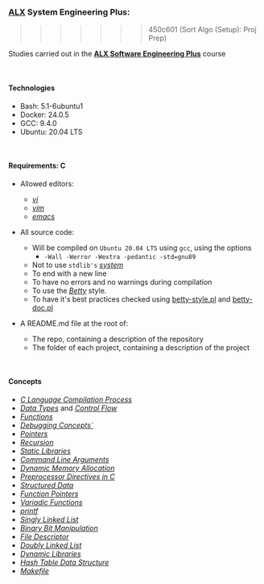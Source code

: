 ### [ALX](https://www.alxafrica.com/) System Engineering Plus:
>>>>>>> 450c601 (Sort Algo (Setup): Proj Prep)

Studies carried out in the **[ALX Software Engineering Plus](https://www.alxafrica.com/software-engineering-plus/)** course

<br />

#### Technologies

* Bash:     5.1-6ubuntu1
* Docker:   24.0.5
* GCC:      9.4.0
* Ubuntu:   20.04 LTS

<br />

#### Requirements: C

* Allowed editors:
    * _[vi](https://www.geeksforgeeks.org/vi-editor-unix/)_
    * _[vim](https://www.geeksforgeeks.org/getting-started-with-vim-editor-in-linux/)_
    * _[emacs](https://www.geeksforgeeks.org/emacs-command-in-linux-with-examples/)_

* All source code:
    * Will be compiled on `Ubuntu 20.04 LTS` using `gcc`, using the options
        * `-Wall -Werror -Wextra -pedantic -std=gnu89`
    * Not to use `stdlib's` _[system](https://www.geeksforgeeks.org/system-call-in-c/)_
    * To end with a new line
    * To have no errors and no warnings during compilation
    * To use the _[Betty](https://github.com/alx-tools/Betty)_ style.
    * To have it's best practices checked using [betty-style.pl](https://github.com/alx-tools/Betty/blob/master/betty-style.pl) and [betty-doc.pl](https://github.com/alx-tools/Betty/blob/master/betty-doc.pl)

* A README.md file at the root of:
    * The repo, containing a description of the repository
    * The folder of each project, containing a description of the project

<br />

#### Concepts

* _[C Language Compilation Process](https://www.geeksforgeeks.org/compiling-a-c-program-behind-the-scenes/)_
* _[Data Types](https://www.geeksforgeeks.org/data-types-in-c/)_ and _[Control Flow](https://www.geeksforgeeks.org/decision-making-c-cpp/)_
* _[Functions](https://www.geeksforgeeks.org/c-functions/)_
* _[Debugging Concepts`](https://www.geeksforgeeks.org/gdb-step-by-step-introduction/)_
* _[Pointers](https://www.geeksforgeeks.org/c-pointers/)_
* _[Recursion](https://www.geeksforgeeks.org/introduction-to-recursion-data-structure-and-algorithm-tutorials/)_
* _[Static Libraries](https://www.geeksforgeeks.org/static-vs-dynamic-libraries/)_
* _[Command Line Arguments](https://www.geeksforgeeks.org/command-line-arguments-in-c-cpp/)_
* _[Dynamic Memory Allocation](https://www.geeksforgeeks.org/what-is-dynamic-memory-allocation/)_
* _[Preprocessor Directives in C](https://www.geeksforgeeks.org/cc-preprocessors/)_
* _[Structured Data](https://www.geeksforgeeks.org/typedef-in-c/)_
* _[Function Pointers](https://www.geeksforgeeks.org/function-pointer-in-c/)_
* _[Variadic Functions](https://www.geeksforgeeks.org/variadic-functions-in-c/)_
* _[printf](https://www.geeksforgeeks.org/how-to-write-your-own-printf-in-c/)_
* _[Singly Linked List](https://www.geeksforgeeks.org/data-structures/linked-list/)_
* _[Binary Bit Manipulation](https://www.geeksforgeeks.org/all-about-bit-manipulation/)_
* _[File Descriptor](https://www.geeksforgeeks.org/input-output-system-calls-c-create-open-close-read-write/)_
* _[Doubly Linked List](https://www.geeksforgeeks.org/data-structures/linked-list/doubly-linked-list/)_
* _[Dynamic Libraries](https://medium.com/meatandmachines/shared-dynamic-libraries-in-the-c-programming-language-8c2c03311756)_
* _[Hash Table Data Structure](https://www.geeksforgeeks.org/hash-table-data-structure/)_
* _[Makefile](https://www.geeksforgeeks.org/how-to-use-make-utility-to-build-c-projects/)_

<br />
